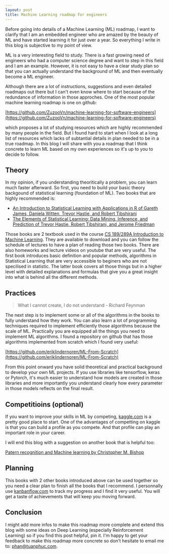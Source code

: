 ```yaml
---
layout: post
title: Machine Learning roadmap for engineers
---
```


Before going into details of a Machine Learning (ML) roadmap, I want to clarify that I am an embedded engineer who are amazed by the beauty of ML and have started learning it for just over a year. So everything I write in this blog is subjective to my point of view. 

ML is a very interesting field to study. There is a fast growing need of engineers who had a computer science degree and want to step in this field and I am an example. However, it is not easy to have a clear study plan so that you can actually understand the background of ML and then eventually become a ML engineer.

Although there are a lot of instructions, suggestions and even detailed roadmaps out there but I can't even know where to start because of the redundance of information in those approches. One of the most popular machine learning roadmap is one on github:

[https://github.com/ZuzooVn/machine-learning-for-software-engineers](https://github.com/ZuzooVn/machine-learning-for-software-engineers)

which proposes a lot of studying resources which are highly recommended by many people in the field. But I found hard to start when I look at a long list of resources which lacks of subtantial details in plan needed to be in a true roadmap. In this blog I will share with you a roadmap that I think concrete to learn ML based on my own experiences so it's up to you to decide to follow.

Theory
------------

In my opinion, if you understanding theoritically a problem, you can learn much faster afterward. So first, you need to build your basic theory backgound of statistical learning (foundation of ML). Two books that are highly recommended is:

  - [An Introduction to Statistical Learning with Applications in R of Gareth James, Daniela Witten, Trevor Hastie, and Robert Tibshirani](http://www-bcf.usc.edu/~gareth/ISL/ISLR%20Seventh%20Printing.pdf)
  - [The Elements of Statistical Learning: Data Mining, Inference, and Prediction of Trevor Hastie, Robert Tibshirani, and Jerome Friedman](http://web.stanford.edu/~hastie/ElemStatLearn/printings/ESLII_print12.pdf)
  
Those books are 2 textbook used in the course [CS 189/289A Introduction to Machine Learning](https://people.eecs.berkeley.edu/~jrs/189s16/). They are available to download and you can follow the schedule of lectures to have a plan of reading those two books. There are also homeworks and lecture videos on youtube that are very useful. The first book introduces basic definition and popular methods, algorithms in Statistical Learning that are very accessible to beginers who are not specilised in statistic. The latter book covers all those things but in a higher level with detailed explanations and formulas that give you a great insight into what is behind all the different methods.

Practices
------------

> What I cannot create, I do not understand - Richard Feynman

The next step is to implement some or all of the algorithms in the books to fully understand how they work. You can also learn a lot of programming techniques required to implement efficiently those algorithms because the scale of ML. Practically you are equipped all the things you need to implement ML algorithms. I found a repository on github that has those algorithms implemented from scratch which I found very useful:

[https://github.com/eriklindernoren/ML-From-Scratch](https://github.com/eriklindernoren/ML-From-Scratch)

From this point onward you have solid theoretical and practical background to develop your own ML projects. If you use libraries like tensorflow, keras or Pytorch, it's much easier to understand how models are created in those libraries and more importantly you understand clearly how every parameter in those models reflects on the final result.

Competitioins (optional)
---------------------------

If you want to improve your skills in ML by competing, [kaggle.com](kaggle.com) is a pretty good place to start. One of the advantages of competting on kaggle is that you can build a profile as you compete. And that profile can play an important role in your career.

I will end this blog with a suggestion on another book that is helpful too:

[Patern recognition and Machine learning by Christopher M. Bishop](http://users.isr.ist.utl.pt/~wurmd/Livros/school/Bishop%20-%20Pattern%20Recognition%20And%20Machine%20Learning%20-%20Springer%20%202006.pdf)

 

Planning
--------

This books with 2 other books introduced above can be used together so you need a clear plan to finish all the books that I recommend. I personnally use [kanbanflow.com](http://kanbanflow.com) to track my progress and I find it very useful. You will get a taste of achievements that will keep you moving forward.  

Conclusion
----------

I might add more infos to make this roadmap more complete and extend this blog with some ideas on Deep Learning (especially Reinforcement Learning) so if you find this post helpful, pin it. I'm happy to get your feedback to make this roadmap more concrete so don't hesitate to email me to: [phan@tuanphuc.com](mailto:phan@tuanphuc.com).

